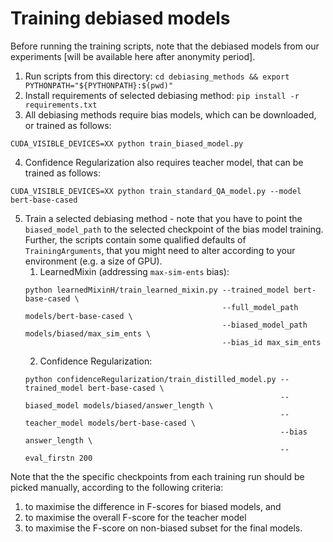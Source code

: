# Training debiased models

Before running the training scripts, note that the debiased models from our experiments [will be available here after anonymity period].

1. Run scripts from this directory: `cd debiasing_methods && export PYTHONPATH="${PYTHONPATH}:$(pwd)"`
2. Install requirements of selected debiasing method: `pip install -r requirements.txt`
3. All debiasing methods require bias models, which can be downloaded, or trained as follows:
```shell
CUDA_VISIBLE_DEVICES=XX python train_biased_model.py
```
4. Confidence Regularization also requires teacher model, that can be trained as follows:
```shell
CUDA_VISIBLE_DEVICES=XX python train_standard_QA_model.py --model bert-base-cased
```
5. Train a selected debiasing method - note that you have to point the `biased_model_path` to the selected checkpoint of the bias model training. Further, the scripts contain some qualified defaults of `TrainingArguments`, that you might need to alter according to your environment (e.g. a size of GPU).
   1. LearnedMixin (addressing `max-sim-ents` bias):
   ```shell
   python learnedMixinH/train_learned_mixin.py --trained_model bert-base-cased \ 
                                               --full_model_path models/bert-base-cased \ 
                                               --biased_model_path models/biased/max_sim_ents \ 
                                               --bias_id max_sim_ents
   ```
   2. Confidence Regularization:
   ```shell
   python confidenceRegularization/train_distilled_model.py --trained_model bert-base-cased \
                                                            --biased_model models/biased/answer_length \ 
                                                            --teacher_model models/bert-base-cased \
                                                            --bias answer_length \
                                                            --eval_firstn 200
   ```
Note that the the specific checkpoints from each training run should be picked manually, according to the following criteria: 
1. to maximise the difference in F-scores for biased models, and
2. to maximise the overall F-score for the teacher model
3. to maximise the F-score on non-biased subset for the final models.
